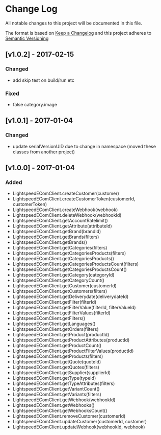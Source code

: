 # Change Log
All notable changes to this project will be documented in this file.

The format is based on [Keep a Changelog](http://keepachangelog.com/) 
and this project adheres to [Semantic Versioning](http://semver.org/)

## [v1.0.2] - 2017-02-15
### Changed
- add skip test on build/run etc

### Fixed
- false category.image

## [v1.0.1] - 2017-01-04
### Changed
- update serialVersionUID due to change in namespace (moved these classes from another project)

## [v1.0.0] - 2017-01-04
### Added
- LightspeedEComClient.createCustomer(customer)
- LightspeedEComClient.createCustomerToken(customerId, customerToken)
- LightspeedEComClient.createWebhook(webhook)
- LightspeedEComClient.deleteWebhook(webhookId)
- LightspeedEComClient.getAccountRatelimit()
- LightspeedEComClient.getAttribute(attributeId)
- LightspeedEComClient.getBrand(brandId)
- LightspeedEComClient.getBrands(filters)
- LightspeedEComClient.getBrands()
- LightspeedEComClient.getCategories(filters)
- LightspeedEComClient.getCategoriesProducts(filters)
- LightspeedEComClient.getCategoriesProducts()
- LightspeedEComClient.getCategoriesProductsCount(filters)
- LightspeedEComClient.getCategoriesProductsCount()
- LightspeedEComClient.getCategory(categoryId)
- LightspeedEComClient.getCategoryCount()
- LightspeedEComClient.getCustomer(customerId)
- LightspeedEComClient.getCustomers(filters)
- LightspeedEComClient.getDeliverydate(deliverydateId)
- LightspeedEComClient.getFilter(filterId)
- LightspeedEComClient.getFilterValue(filterId, filterValueId)
- LightspeedEComClient.getFilterValues(filterId)
- LightspeedEComClient.getFilters()
- LightspeedEComClient.getLanguages()
- LightspeedEComClient.getOrders(filters)
- LightspeedEComClient.getProduct(productId)
- LightspeedEComClient.getProductAttributes(productId)
- LightspeedEComClient.getProductCount()
- LightspeedEComClient.getProductFilterValues(productId)
- LightspeedEComClient.getProducts(filters)
- LightspeedEComClient.getQuote(quoteId)
- LightspeedEComClient.getQuotes(filters)
- LightspeedEComClient.getSupplier(supplierId)
- LightspeedEComClient.getType(typeId)
- LightspeedEComClient.getTypeAttributes(filters)
- LightspeedEComClient.getVariantCount()
- LightspeedEComClient.getVariants(filters)
- LightspeedEComClient.getWebhook(webhookId)
- LightspeedEComClient.getWebhooks()
- LightspeedEComClient.getWebhooksCount()
- LightspeedEComClient.removeCustomer(customerId)
- LightspeedEComClient.updateCustomer(customerId, customer)
- LightspeedEComClient.updateWebhook(webhookId, webhook)
